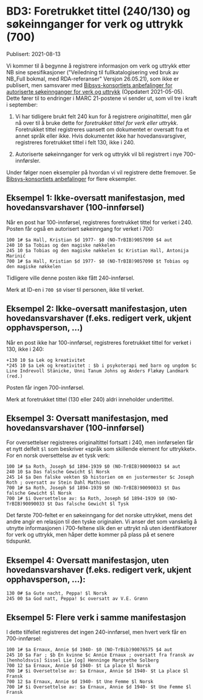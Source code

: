 # BD3: Foretrukket tittel (240/130) og søkeinnganger for verk og uttrykk (700)

Publisert: 2021-08-13

Vi kommer til å begynne å registrere informasjon om verk og uttrykk etter NB sine spesifikasjoner ("Veiledning til fullkatalogisering ved bruk av NB_Full bokmal, med RDA-referanser" Versjon 26.05.21), som ikke er publisert, men samsvarer med [Bibsys-konsortiets anbefalinger for autoriserte søkeinnganger for verk og uttrykk](https://rdakatalogisering.unit.no/autoriserte-sokeinnganger-for-verk-og-uttrykk/) (Oppdatert 2021-05-05). Dette fører til to endringer i MARC 21-postene vi sender ut, som vil tre i kraft i september:

1. Vi har tidligere brukt felt 240 kun for å registrere *originaltittel*, men går nå over til å bruke dette for *foretrukket tittel for verk eller uttrykk*. Foretrukket tittel registreres uansett om dokumentet er oversatt fra et annet språk eller ikke. Hvis dokumentet ikke har hovedansvarsgiver, registreres foretrukket tittel i felt 130, ikke i 240.

2. Autoriserte søkeinnganger for verk og uttrykk vil bli registrert i nye 700-innførsler.

Under følger noen eksempler på hvordan vi vil registrere dette fremover.
Se [Bibsys-konsortiets anbefalinger](https://rdakatalogisering.unit.no/autoriserte-sokeinnganger-for-verk-og-uttrykk/) for flere eksempler.

## Eksempel 1: Ikke-oversatt manifestasjon, med hovedansvarshaver (100-innførsel)

Når en post har 100-innførsel, registreres foretrukket tittel for verket i 240. Posten får også en autorisert søkeinngang for verket i 700:

```
100 1# $a Hall, Kristian $d 1977- $0 (NO-TrBIB)9057090 $4 aut 
240 10 $a Tobias og den magiske nøkkelen
245 10 $a Tobias og den magiske nøkkelen $c Kristian Hall, Antonija Marinić
700 1# $a Hall, Kristian $d 1977- $0 (NO-TrBIB)9057090 $t Tobias og den magiske nøkkelen
```

Tidligere ville denne posten ikke fått 240-innførsel.

Merk at ID-en i `700 $0` viser til personen, ikke til verket.

## Eksempel 2: Ikke-oversatt manifestasjon, uten hovedansvarshaver (f.eks. redigert verk, ukjent opphavsperson, …)

Når en post ikke har 100-innførsel, registreres foretrukket tittel for verket i 130, ikke i 240:

```
+130 10 $a Lek og kreativitet
*245 10 $a Lek og kreativitet : $b i psykoterapi med barn og ungdom $c Line Indrevoll Stänicke, Unni Tanum Johns og Anders Flækøy Landmark (red.)
```

Posten får ingen 700-innførsel.

Merk at foretrukket tittel (130 eller 240) aldri inneholder undertittel.

## Eksempel 3: Oversatt manifestasjon, med hovedansvarshaver (100-innførsel)

For oversettelser registreres originaltittel fortsatt i 240, men innførselen får et nytt delfelt `$l` som beskriver
«språk som skillende element for uttrykket». For en norsk oversettelse av et tysk verk:

```
100 1# $a Roth, Joseph $d 1894-1939 $0 (NO-TrBIB)90090033 $4 aut
240 10 $a Das falsche Gewicht $l Norsk 
245 14 $a Den falske vekten $b historien om en justermester $c Joseph Roth ; oversatt av Stein Dahl Mathisen
700 1# $a Roth, Joseph $d 1894-1939 $0 (NO-TrBIB)90090033 $t Das falsche Gewicht $l Norsk 
700 1# $i Oversettelse av: $a Roth, Joseph $d 1894-1939 $0 (NO-TrBIB)90090033 $t Das falsche Gewicht $l Tysk 
```

Det første 700-feltet er en søkeinngang for det norske uttrykket, mens det andre angir en relasjon til den tyske originalen.
Vi anser det som vanskelig å utnytte informasjonen i 700-feltene slik den er uttrykt nå uten identifikatorer for verk og uttrykk,
men håper dette kommer på plass på et senere tidspunkt.

## Eksempel 4: Oversatt manifestasjon, uten hovedansvarshaver (f.eks. redigert verk, ukjent opphavsperson, …):

```
130 0# $a Gute nacht, Peppa! $l Norsk
245 00 $a God natt, Peppa! $c oversatt av V.E. Grønn
```

## Eksempel 5: Flere verk i samme manifestasjon

I dette tilfellet registreres det ingen 240-innførsel, men hvert verk får en 700-innførsel:

```
100 1# $a Ernaux, Annie $d 1940- $0 (NO-TrBib)90076575 $4 aut 
245 10 $a Far ; $b En kvinne $c Annie Ernaux ; oversatt fra fransk av [henholdsvis] Sissel Lie [og] Henninge Margrethe Solberg 
700 12 $a Ernaux, Annie $d 1940- $t La place $l Norsk 
700 1# $i Oversettelse av: $a Ernaux, Annie $d 1940- $t La place $l Fransk 
700 12 $a Ernaux, Annie $d 1940- $t Une Femme $l Norsk 
700 1# $i Oversettelse av: $a Ernaux, Annie $d 1940- $t Une Femme $l Fransk 
```

